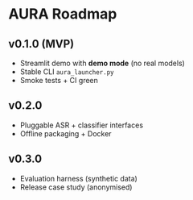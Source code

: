 # AURA Roadmap
## v0.1.0 (MVP)
- Streamlit demo with **demo mode** (no real models)
- Stable CLI `aura_launcher.py`
- Smoke tests + CI green

## v0.2.0
- Pluggable ASR + classifier interfaces
- Offline packaging + Docker

## v0.3.0
- Evaluation harness (synthetic data)
- Release case study (anonymised)
